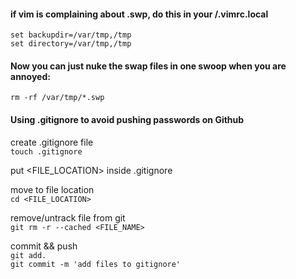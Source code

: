 #### if vim is complaining about .swp, do this in your /.vimrc.local
```set backupdir=/var/tmp,/tmp```<br>
```set directory=/var/tmp,/tmp```
#### Now you can just nuke the swap files in one swoop when you are annoyed:
```rm -rf /var/tmp/*.swp```

#### Using .gitignore to avoid pushing passwords on Github
create .gitignore file<br>
    ```touch .gitignore```

put <FILE_LOCATION> inside .gitignore <br>

move to file location <br>
`cd <FILE_LOCATION>` <br>

remove/untrack file from git<br>
    ```git rm -r --cached <FILE_NAME>```<br>

commit && push<br>
    ```git add.```<br>
    ```git commit -m 'add files to gitignore'```
